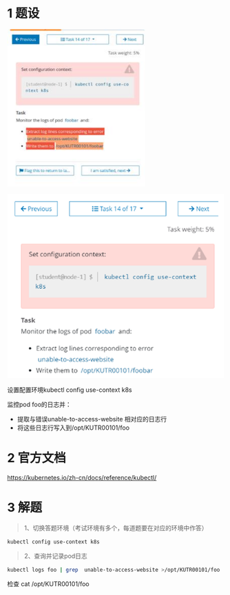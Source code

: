 
# 1 题设


![](image/14cka20240429174749.png)

![](image/1870449-20230918131747097-1640038096.png)

设置配置环境kubectl config use-context k8s

监控pod foo的日志并：  
- 提取与错误unable-to-access-website 相对应的日志行  
- 将这些日志行写入到/opt/KUTR00101/foo

# 2 官方文档 

https://kubernetes.io/zh-cn/docs/reference/kubectl/


# 3 解题 

> 1、切换答题环境（考试环境有多个，每道题要在对应的环境中作答）

```bash
kubectl config use-context k8s
```

> 2、查询并记录pod日志

```bash
kubectl logs foo | grep  unable-to-access-website >/opt/KUTR00101/foo
```


检查
cat /opt/KUTR00101/foo

